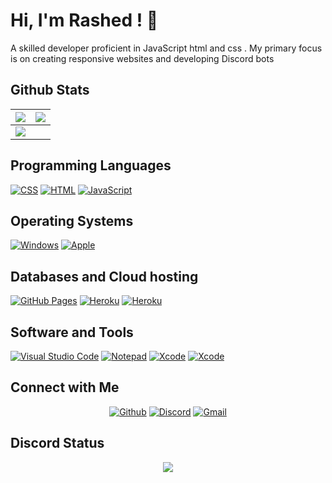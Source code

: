 # Hi, I'm Rashed ! 👋
A skilled developer proficient in JavaScript html and css . My primary focus is on creating responsive websites and developing Discord bots



 
## Github Stats

<img src="https://github-readme-stats.vercel.app/api?username=808O&&show_icons=true&count_private=true&theme=github_dark">|<img src="https://github-readme-streak-stats.herokuapp.com/?user=808O&theme=blueberry_duo"/>
|---|---|
<img src="https://github-readme-stats.vercel.app/api/top-langs/?username=808O&layout=compact&theme=github_dark"/>|

## Programming Languages

<p>
    <a href="#"><img alt="CSS" src="https://img.shields.io/badge/CSS%20-%231572B6.svg?logo=css3&logoColor=white"></a>
    <a href="#"><img alt="HTML" src="https://img.shields.io/badge/HTML%20-%23E34F26.svg?logo=html5&logoColor=white"></a>
    <a href="#"><img alt="JavaScript" src="https://img.shields.io/badge/JavaScript%20-%23F7DF1E.svg?logo=javascript&logoColor=black"></a>
</p>

## Operating Systems
<p>
	<a href="#"><img alt="Windows" src="https://img.shields.io/badge/Windows-0078D6?logo=windows&logoColor=white"></a>
	<a href="#"><img alt="Apple" src="https://img.shields.io/badge/mac%20os-000000?logo=apple&logoColor=white"></a>
	
</p>

## Databases and Cloud hosting

<p>
    <a href="#"><img alt="GitHub Pages" src="https://img.shields.io/badge/GitHub%20Pages-%23327FC7.svg?logo=github&logoColor=white"></a>
    <a href="#"><img alt="Heroku" src="https://img.shields.io/badge/Heroku%20-%23430098.svg?logo=heroku&logoColor=white"></a>
    <a href="#"><img alt="Heroku" src="https://img.shields.io/badge/MongoDB-%234ea94b.svg?logo=mongodb&logoColor=white"></a>
</p> 

## Software and Tools
<p>
    <a href="#"><img alt="Visual Studio Code" src="https://img.shields.io/badge/Visual%20Studio%20Code-0078d7.svg?logo=visual-studio-code&logoColor=white"></a>
	<a href="#"><img alt="Notepad" src="https://img.shields.io/badge/Notepad++-90E59A.svg?logo=notepad%2B%2B&logoColor=black"></a>
	<a href="#"><img alt="Xcode" src="https://img.shields.io/badge/Xcode-007ACC?for-the-badge&logo=xcode&logoColor=white"></a>
    <a href="#"><img alt="Xcode" src="https://img.shields.io/badge/Replit-DD1200?for-the-badge&logo=Replit&logoColor=white"></a>
</p>


## Connect with Me


<p align="center">
  <a href="https://github.com/808O"><img alt="Github" title="Jaydeep Yadav Github" src="https://img.shields.io/badge/GitHub-100000?style=for-the-badge&logo=github&logoColor=white"></a>
  <a href="https://discord.com/channels/@me/971195095619629127"><img alt="Discord" title="iRashed Github" src="https://img.shields.io/badge/Discord-%235865F2.svg?style=for-the-badge&logo=discord&logoColor=white"></a>
  <a href="mailto:rashedr1v@gmail.com"><img alt="Gmail" title="Jaydeep Yadav Gmail" src="https://img.shields.io/badge/Gmail-D14836?style=for-the-badge&logo=gmail&logoColor=white"></a>
 </p>

## Discord Status
<p align="center">
  <img src="https://discord.c99.nl/widget/theme-3/734851759515631817.png">
</p>

